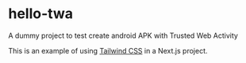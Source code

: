 # hello-twa
A dummy project to test create android APK with Trusted Web Activity

This is an example of using [Tailwind CSS](https://tailwindcss.com) in a Next.js project.

